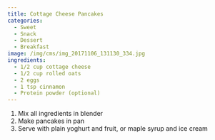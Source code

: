 ```yaml
---
title: Cottage Cheese Pancakes
categories:
  - Sweet
  - Snack
  - Dessert
  - Breakfast
image: /img/cms/img_20171106_131130_334.jpg
ingredients:
  - 1/2 cup cottage cheese
  - 1/2 cup rolled oats
  - 2 eggs
  - 1 tsp cinnamon
  - Protein powder (optional)
---
```

1. Mix all ingredients in blender
2. Make pancakes in pan
3. Serve with plain yoghurt and fruit, or maple syrup and ice cream